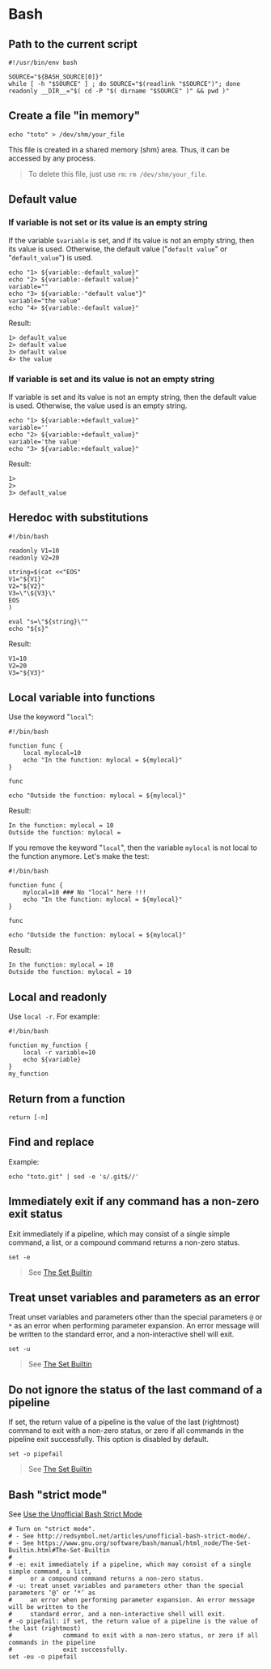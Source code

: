 # Bash

## Path to the current script

    #!/usr/bin/env bash

    SOURCE="${BASH_SOURCE[0]}"
    while [ -h "$SOURCE" ] ; do SOURCE="$(readlink "$SOURCE")"; done
    readonly __DIR__="$( cd -P "$( dirname "$SOURCE" )" && pwd )"

## Create a file "in memory"

    echo "toto" > /dev/shm/your_file

This file is created in a shared memory (shm) area.
Thus, it can be accessed by any process.

> To delete this file, just use `rm`: `rm /dev/shm/your_file`.

## Default value

### If variable is not set or its value is an empty string

If the variable `$variable` is set, and if its value is not an empty string, then its value is used. Otherwise, the default value ("`default value`" or "`default_value`") is used.

    echo "1> ${variable:-default_value}"
    echo "2> ${variable:-default value}"
    variable=""
    echo "3> ${variable:-"default value"}"
    variable="the value"
    echo "4> ${variable:-default value}"

Result:

    1> default_value
    2> default value
    3> default value
    4> the value

### If variable is set and its value is not an empty string

If variable is set and its value is not an empty string, then the default value is used. Otherwise, the value used is an empty string.

    echo "1> ${variable:+default_value}"
    variable=''
    echo "2> ${variable:+default_value}"
    variable='the value'
    echo "3> ${variable:+default_value}"

Result:

    1> 
    2> 
    3> default_value

## Heredoc with substitutions

    #!/bin/bash

    readonly V1=10
    readonly V2=20

    string=$(cat <<"EOS"
    V1="${V1}"
    V2="${V2}"
    V3=\"\${V3}\"
    EOS
    )

    eval "s=\"${string}\""
    echo "${s}"

Result:

    V1=10
    V2=20
    V3="${V3}"

## Local variable into functions

Use the keyword "`local`":

    #!/bin/bash

    function func {
        local mylocal=10
        echo "In the function: mylocal = ${mylocal}"
    }

    func

    echo "Outside the function: mylocal = ${mylocal}"

Result:

    In the function: mylocal = 10
    Outside the function: mylocal = 

If you remove the keyword "`local`", then the variable `mylocal` is not local to the function anymore. Let's make the test:

    #!/bin/bash

    function func {
        mylocal=10 ### No "local" here !!!
        echo "In the function: mylocal = ${mylocal}"
    }

    func

    echo "Outside the function: mylocal = ${mylocal}"

Result:

    In the function: mylocal = 10
    Outside the function: mylocal = 10

## Local and readonly

Use `local -r`. For example:

    #!/bin/bash

    function my_function {
        local -r variable=10
        echo ${variable}
    }
    my_function

## Return from a function

    return [-n]

## Find and replace

Example:

    echo "toto.git" | sed -e 's/.git$//'

## Immediately exit if any command has a non-zero exit status

Exit immediately if a pipeline, which may consist of a single simple command, a list, or a compound command returns a non-zero status. 

    set -e

> See [The Set Builtin](https://www.gnu.org/software/bash/manual/html_node/The-Set-Builtin.html#The-Set-Builtin)

## Treat unset variables and parameters as an error

Treat unset variables and parameters other than the special parameters `@` or `*` as an error when performing parameter expansion. An error message will be written to the standard error, and a non-interactive shell will exit.

    set -u

> See [The Set Builtin](https://www.gnu.org/software/bash/manual/html_node/The-Set-Builtin.html#The-Set-Builtin)

## Do not ignore the status of the last command of a pipeline

If set, the return value of a pipeline is the value of the last (rightmost) command to exit with a non-zero status, or zero if all commands in the pipeline exit successfully. This option is disabled by default.

    set -o pipefail

> See [The Set Builtin](https://www.gnu.org/software/bash/manual/html_node/The-Set-Builtin.html#The-Set-Builtin)

## Bash "strict mode"

See [Use the Unofficial Bash Strict Mode](http://redsymbol.net/articles/unofficial-bash-strict-mode/)

    # Turn on "strict mode".
    # - See http://redsymbol.net/articles/unofficial-bash-strict-mode/.
    # - See https://www.gnu.org/software/bash/manual/html_node/The-Set-Builtin.html#The-Set-Builtin
    #
    # -e: exit immediately if a pipeline, which may consist of a single simple command, a list,
    #     or a compound command returns a non-zero status. 
    # -u: treat unset variables and parameters other than the special parameters ‘@’ or ‘*’ as
    #     an error when performing parameter expansion. An error message will be written to the
    #     standard error, and a non-interactive shell will exit.
    # -o pipefail: if set, the return value of a pipeline is the value of the last (rightmost)
    #              command to exit with a non-zero status, or zero if all commands in the pipeline
    #              exit successfully.
    set -eu -o pipefail


